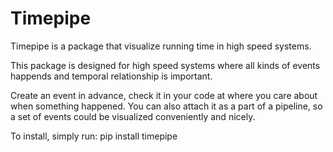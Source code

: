 # Timepipe
 Timepipe is a package that visualize running time in high speed systems.

 This package is designed for high speed systems where all kinds of events happends and temporal relationship is important.
 
 Create an event in advance, check it in your code at where you care about when something happened. You can also attach it as a part of a pipeline, so a set of events could be visualized conveniently and nicely.

To install, simply run: 
pip install timepipe
